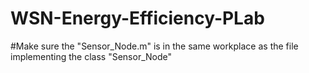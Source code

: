 # WSN-Energy-Efficiency-PLab
#Make sure the "Sensor_Node.m" is in the same workplace as the file implementing the class "Sensor_Node" 
